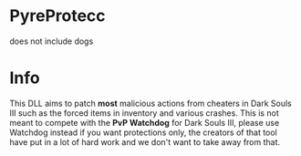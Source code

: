 # PyreProtecc
does not include dogs
# Info
This DLL aims to patch **most** malicious actions from cheaters in Dark Souls III such as the forced items in inventory and various crashes.
This is not meant to compete with the **PvP Watchdog** for Dark Souls III, please use Watchdog instead if you want protections only, the creators of that tool have put in a lot of hard work and we don't want to take away from that.

